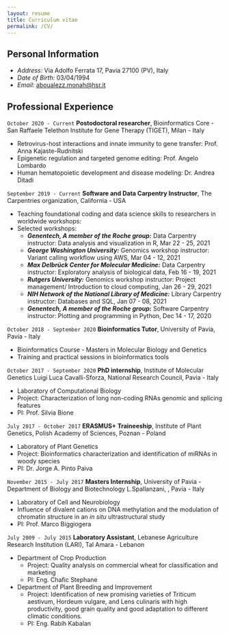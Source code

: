```yaml
---
layout: resume
title: Curriculum vitae
permalink: /CV/
---
```


## Personal Information

- _Address:_ Via Adolfo Ferrata 17, Pavia 27100 (PV), Italy
- _Date of Birth:_ 03/04/1994
- _Email:_ aboualezz.monah@hsr.it


## Professional Experience

`October 2020 - Current`
__Postodoctoral researcher__, Bioinformatics Core - San Raffaele Telethon Institute for Gene Therapy (TIGET), Milan - Italy   
   - Retrovirus-host interactions and innate immunity to gene transfer: Prof. Anna Kajaste-Rudnitski
   - Epigenetic regulation and targeted genome editing: Prof. Angelo Lombardo
   - Human hematopoietic development and disease modeling: Dr. Andrea Ditadi

  

`September 2019 - Current`
__Software and Data Carpentry Instructor__, The Carpentries organization, California - USA 

- Teaching foundational coding and data science skills to researchers in worldwide workshops:
- Selected workshops:
  - ***Genentech, A member of the Roche group:*** Data Carpentry instructor: Data analysis and visualization in R, Mar 22 - 25, 2021
  - ***George Washington University:*** Genomics workshop instructor: Variant calling workflow using AWS, Mar 04 - 12, 2021
  - ***Max Delbrück Center for Molecular Medicine:*** Data Carpentry instructor: Exploratory analysis of biological data, Feb 16 - 19, 2021
  - ***Rutgers University:*** Genomics workshop instructor: Project management/ Introduction to cloud computing, Jan 26 - 29, 2021
  - ***NIH Network of the National Library of Medicine:*** Library Carpentry instructor: Databases and SQL, Jan 07 - 08, 2021
  - ***Genentech, A member of the Roche group:*** Software Carpentry instructor: Plotting and programming in Python, Dec 14 - 17, 2020

  

`October 2018 - September 2020`
__Bioinformatics Tutor__, University of Pavia, Pavia - Italy
   - Bioinformatics Course - Masters in Molecular Biology and Genetics
   - Training and practical sessions in bioinformatics tools

  

`October 2017 - September 2020`
__PhD internship__, Institute of Molecular Genetics Luigi Luca Cavalli-Sforza, National Research Council, Pavia - Italy
   - Laboratory of Computational Biology
   - Project: Characterization of long non-coding RNAs genomic and splicing features
   - PI: Prof. Silvia Bione

  
  
`July 2017 - October 2017`
__ERASMUS+ Traineeship__, Institute of Plant Genetics, Polish Academy of Sciences, Poznan - Poland

- Laboratory of Plant Genetics
- Project: Bioinformatics characterization and identification of miRNAs in woody species
- PI: Dr. Jorge A. Pinto Paiva



`November 2015 - July 2017`
__Masters Internship__, University of Pavia - Department of Biology and Biotechnology L.Spallanzani, , Pavia - Italy

- Laboratory of Cell and Neurobiology
- Influence of divalent cations on DNA methylation and the modulation of chromatin structure in an _in situ_ ultrastructural study
- PI: Prof. Marco Biggiogera



`July 2009 - July 2015`
__Laboratory Assistant__, Lebanese Agriculture Research Institution (LARI), Tal Amara - Lebanon

- Department of Crop Production
    - Project: Quality analysis on commercial wheat for classification and marketing
    - PI: Eng. Chafic Stephane
- Department of Plant Breeding and Improvement
    - Project: Identification of new promising varieties of Triticum aestivum, Hordeum vulgare, and Lens culinaris with high productivity, good grain quality and good adaptation to different climatic conditions.
    - PI: Eng. Rabih Kabalan
